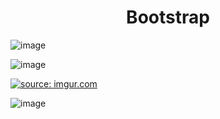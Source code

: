 <h1 align="center">Bootstrap</h1>


![image](https://user-images.githubusercontent.com/59957939/164299322-385a2a96-af85-444a-987d-a2b48922d93e.png)

![image](https://user-images.githubusercontent.com/59957939/169384603-5ea7cf70-5df0-4d89-be8b-94ede1e46d32.png)

<a href="https://imgur.com/bNhLdei"><img src="https://i.imgur.com/bNhLdei.png" title="source: imgur.com" /></a>

![image](https://user-images.githubusercontent.com/59957939/169389542-5b5b5097-1d5f-41e1-8392-8a3e24a4e236.png)
